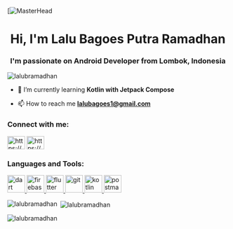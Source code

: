 [![MasterHead](https://1.bp.blogspot.com/-4B918MLaS9o/XXBFXsZ1uMI/AAAAAAAAL7M/Pk4cPjGsZFwczYiMzUQmUJ7b3p9kyvtZgCLcBGAs/s1600/image3.png)
<h1 align="center">Hi, I'm Lalu Bagoes Putra Ramadhan</h1>
<h3 align="center">I'm passionate on Android Developer from Lombok, Indonesia</h3>
<p align="left"> <img src="https://komarev.com/ghpvc/?username=lalubramadhan&label=Profile%20views&color=4260f5&style=flat" alt="lalubramadhan" /> </p>


- 🌱 I’m currently learning **Kotlin with Jetpack Compose**

- 📫 How to reach me **lalubagoes1@gmail.com**

<h3 align="left">Connect with me:</h3>
<p align="left">
<a href="https://linkedin.com/in/https://www.linkedin.com/in/lalubagoes" target="blank"><img align="center" src="https://raw.githubusercontent.com/rahuldkjain/github-profile-readme-generator/master/src/images/icons/Social/linked-in-alt.svg" alt="https://www.linkedin.com/in/lalubagoes" height="30" width="40" /></a>
<a href="https://instagram.com/https://www.instagram.com/lbprmdhn_" target="blank"><img align="center" src="https://raw.githubusercontent.com/rahuldkjain/github-profile-readme-generator/master/src/images/icons/Social/instagram.svg" alt="https://www.instagram.com/lbprmdhn_" height="30" width="40" /></a>
</p>

<h3 align="left">Languages and Tools:</h3>
<p align="left"> <a href="https://dart.dev" target="_blank" rel="noreferrer"> <img src="https://www.vectorlogo.zone/logos/dartlang/dartlang-icon.svg" alt="dart" width="40" height="40"/> </a> <a href="https://firebase.google.com/" target="_blank" rel="noreferrer"> <img src="https://www.vectorlogo.zone/logos/firebase/firebase-icon.svg" alt="firebase" width="40" height="40"/> </a> <a href="https://flutter.dev" target="_blank" rel="noreferrer"> <img src="https://www.vectorlogo.zone/logos/flutterio/flutterio-icon.svg" alt="flutter" width="40" height="40"/> </a> <a href="https://git-scm.com/" target="_blank" rel="noreferrer"> <img src="https://www.vectorlogo.zone/logos/git-scm/git-scm-icon.svg" alt="git" width="40" height="40"/> </a> <a href="https://kotlinlang.org" target="_blank" rel="noreferrer"> <img src="https://www.vectorlogo.zone/logos/kotlinlang/kotlinlang-icon.svg" alt="kotlin" width="40" height="40"/> </a> <a href="https://postman.com" target="_blank" rel="noreferrer"> <img src="https://www.vectorlogo.zone/logos/getpostman/getpostman-icon.svg" alt="postman" width="40" height="40"/> </a> </p>

<p><img align="left" src="https://github-readme-stats.vercel.app/api/top-langs?username=lalubramadhan&show_icons=true&locale=en&layout=compact" alt="lalubramadhan" /></p>

<p>&nbsp;<img align="center" src="https://github-readme-stats.vercel.app/api?username=lalubramadhan&show_icons=true&theme=synthwave&locale=en" alt="lalubramadhan" /></p>

<p><img align="center" src="https://github-readme-streak-stats.herokuapp.com/?user=lalubramadhan&" alt="lalubramadhan" /></p>

